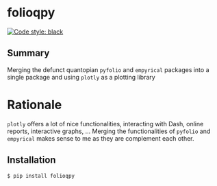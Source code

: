 # folioqpy

[![Code style: black](https://img.shields.io/badge/code%20style-black-000000.svg)](https://github.com/psf/black)

## Summary

Merging the defunct quantopian `pyfolio` and `empyrical` packages into a single package and using `plotly` as a plotting library

# Rationale

`plotly` offers a lot of nice functionalities, interacting with Dash, online reports, interactive graphs, ...
Merging the functionalities of `pyfolio` and `empyrical` makes sense to me as they are complement each other.

## Installation

```bash
$ pip install folioqpy
```

